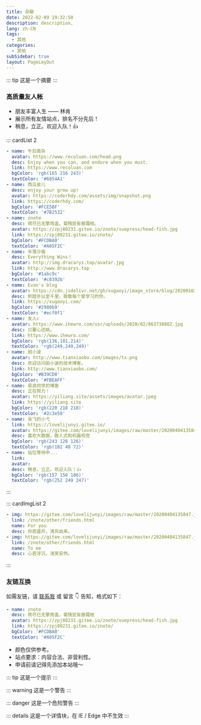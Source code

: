 ```yaml
---
title: 杂聊
date: 2022-02-09 19:32:50
description: description,
lang: zh-CN
tags:
  - 其他
categories:
  - 其他
subSidebar: true
layout: PageLayOut
---
```


::: tip
这是一个摘要
:::

<!-- more -->

<Boxx/>

### 高质量友人帐

- 朋友丰富人生 —— 林肯
- 展示所有友情站点，排名不分先后！
- 稍息，立正。欢迎入队！👍

::: cardList 2

```yaml
- name: 午后南杂
  avatar: https://www.recoluan.com/head.png
  desc: Enjoy when you can, and endure when you must.
  link: https://www.recoluan.com
  bgColor: 'rgb(165 216 243)'
  textColor: '#6854A1'
- name: 西瓜皮儿
  desc: enjoy your grow up!
  avatar: https://coderhdy.com/assets/img/snapshot.png
  link: https://coderhdy.com/
  bgColor: '#FCE5BF'
  textColor: '#7B2532'
- name: znote
  desc: 荷尽已无擎雨盖，菊残犹有傲霜枝。
  avatar: https://zpj80231.gitee.io/znote/vuepress/head-fish.jpg
  link: https://zpj80231.gitee.io/znote/
  bgColor: '#FCDBA0'
  textColor: '#A05F2C'
- name: 半落沙痕
  desc: Everything Wins！
  avatar: http://img.dracarys.top/avatar.jpg
  link: http://www.dracarys.top
  bgColor: '#1abc9c'
  textColor: '#c0392b'
- name: Evan's blog
  avatar: https://cdn.jsdelivr.net/gh/xugaoyi/image_store/blog/20200103123203.jpg
  desc: 积跬步以至千里，致敬每个爱学习的你。
  link: https://xugaoyi.com/
  bgColor: '#2980b9'
  textColor: '#ecf0f1'
- name: 友人c
  avatar: https://www.ihewro.com/usr/uploads/2020/02/863730882.jpg
  desc: 只要心还眺。
  link: https://www.ihewro.com/
  bgColor: 'rgb(136,181,214)'
  textColor: 'rgb(249,249,249)'
- name: 田小波
  avatar: http://www.tianxiaobo.com/images/tx.png
  desc: 欢迎访问田小波的技术博客。
  link: http://www.tianxiaobo.com/
  bgColor: '#B39CD0'
  textColor: '#FBEAFF'
- name: 易良同学的博客
  desc: 正在努力！
  avatar: https://yiliang.site/assets/images/avatar.jpeg
  link: https://yiliang.site
  bgColor: 'rgb(220 218 218)'
  textColor: '#2c3e50'
- name: 会飞的小弋
  link: https://lovelijunyi.gitee.io/
  avatar: https://gitee.com/lovelijunyi/images/raw/master/20200404135847.jpg
  desc: 喜欢大数据，嵌入式和机器视觉
  bgColor: 'rgb(243 126 126)'
  textColor: 'rgb(102 48 72)'
- name: 站位等待中...
  link:
  avatar:
  desc: 稍息，立正。欢迎入队！👍
  bgColor: 'rgb(157 156 186)'
  textColor: 'rgb(252 249 247)'
```

:::

::: cardImgList 2

```yaml
- img: https://gitee.com/lovelijunyi/images/raw/master/20200404135847.jpg
  link: /znote/other/friends.html
  name: For you
  desc: 你若盛开，清风自来。
- img: https://gitee.com/lovelijunyi/images/raw/master/20200404135847.jpg
  link: /znote/other/friends.html
  name: To me
  desc: 心若浮沉，浅笑安然。
```

:::

### 友链互换

如需友链，请 [联系我](https://mp.weixin.qq.com/s?__biz=MzU4MDY1NjE1MQ==&mid=100000138&idx=1&sn=6b5e532de9685de1bbf4051eaca2de86&chksm=7d52ccf24a2545e479c7b6ed4401bc850a341e54e10cbdd54ce72b757ea7c986c37585375fa2&scene=18#wechat_redirect) 或 <a> 留言 👇 </a> 告知，格式如下：

```yaml
- name: znote
  desc: 荷尽已无擎雨盖，菊残犹有傲霜枝
  avatar: https://zpj80231.gitee.io/znote/vuepress/head-fish.jpg
  link: https://zpj80231.gitee.io/znote/
  bgColor: '#FCDBA0'
  textColor: '#A05F2C'
```

- 颜色仅供参考。
- 站点要求：内容合法、非营利性。
- 申请前请记得先添加本站哦～

::: tip
这是一个提示
:::

::: warning
这是一个警告
:::

::: danger
这是一个危险警告
:::

::: details
这是一个详情块，在 IE / Edge 中不生效
:::
<Reward/>
